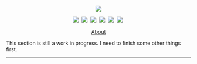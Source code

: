 <p align="center"> <img src="https://github.com/UNSW-Makerspaces/ElectronicsInduction/blob/main/software/www/src/Assets/logo.png?raw=true"/></p>

> 
<p align="center">
<a target="_blank" href="./documentation/README.md"><img src="https://img.shields.io/badge/DOCUMENTATION-orange?style=for-the-badge&color=e53935" /></a>&nbsp;
  <a target="_blank" href="./documentation/pages/webserver/README.md"><img src="https://img.shields.io/badge/WEB%20API-orange?style=for-the-badge&color=e53935" /></a>&nbsp;
  <a target="_blank" href=""><img src="https://img.shields.io/badge/HARDWARE-orange?style=for-the-badge&color=e53935" /></a>&nbsp;
  <a target="_blank" href=""><img src="https://img.shields.io/badge/SOFTWARE-orange?style=for-the-badge&color=e53935" /></a>&nbsp;
  <a target="_blank" href=""><img src="https://img.shields.io/badge/EQUIPMENT-orange?style=for-the-badge&color=e53935" /></a>&nbsp;
  <a target="_blank" href=""><img src="https://img.shields.io/badge/ARCHIVE-orange?style=for-the-badge&color=e53935" /></a>&nbsp;
</p>

<p align="center">
  <a href="#about">About</a> 
  

  This section is still a work in progress. I need to finish some other things first. 
</p>

---


